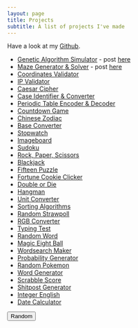 ```yaml
---
layout: page
title: Projects
subtitle: A list of projects I've made
---
```


Have a look at my [Github](https://github.com/AcesOfGlory).

- [Genetic Algorithm Simulator](/projects/genetic-algorithm) - post [here](https://acesofglory.github.io/13-11-2016-genetic-algorithm/)
- [Maze Generator & Solver](/projects/maze-generator) - post [here](https://www.samnayak.com/01-12-2016-maze-generator-solver/)
- [Coordinates Validator](/projects/coordinates)
- [IP Validator](/projects/ip)
- [Caesar Cipher](/projects/caesar-cipher)
- [Case Identifier & Converter](/projects/case-converter)
- [Periodic Table Encoder & Decoder](/projects/periodic-table)
- [Countdown Game](/projects/countdown)
- [Chinese Zodiac](/projects/chinese-zodiac)
- [Base Converter](/projects/base-converter)
- [Stopwatch](/projects/stopwatch)
- [Imageboard](/projects/imageboard)
- [Sudoku](/projects/sudoku)
- [Rock, Paper, Scissors](/projects/rock-paper-scissors)
- [Blackjack](/projects/blackjack)
- [Fifteen Puzzle](/projects/fifteen-puzzle)
- [Fortune Cookie Clicker](/projects/fortune-cookie-clicker)
- [Double or Die](/projects/double-or-die)
- [Hangman](/projects/hangman)
- [Unit Converter](/projects/unit-converter)
- [Sorting Algorithms](/projects/sorting-algorithms)
- [Random Strawpoll](/projects/random-strawpoll)
- [RGB Converter](/projects/rgb)
- [Typing Test](/projects/typing-test)
- [Random Word](/projects/random-word)
- [Magic Eight Ball](/projects/eight-ball)
- [Wordsearch Maker](/projects/wordsearch-maker)
- [Probability Generator](/projects/probability-generator)
- [Random Pokemon](/projects/random-pokemon)
- [Word Generator](/projects/word-generator)
- [Scrabble Score](/projects/scrabble-score)
- [Shitpost Generator](/projects/shitpost-generator)
- [Integer English](/projects/integer-english)
- [Date Calculator](/projects/date-calculator)


<button onclick="myFunction()">Random</button>

<script type="text/javascript">
  function myFunction() {
    var arr = [], l = document.links;
    for(var i=0; i<l.length; i++) {
      arr.push(l[i].href);
    }
    arr = arr.filter(x => /https:\/\/www.samnayak.com\/projects\/\w+/.test(x))
    var random = Math.floor(Math.random() * arr.length)
    window.open(arr[random])
  }
  
</script>


